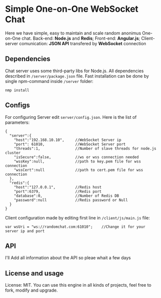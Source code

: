 # Simple One-on-One WebSocket Chat

Here we have simple, easy to maintain and scale random anonimus One-on-One chat.
Back-end: **Node.js** and **Redis**;
Front-end: **Angular.js**;
Client-server comunication: **JSON API** transfered by **WebSocket** connection

## Dependencies

Chat server uses some third-party libs for Node.js. All dependencies described in ``/server/package.json`` file.
Fast installation can be done by single npm-command inside ``/server`` folder:
```
nmp install
```

## Configs

For configuring Server edit ``server/config.json``. Here is the list of parameters:
```
{
  "server":{
    "host":"192.168.10.10",     //WebSocket Server ip
    "port": 61010,              //WebSocket Server port
    "threads":1,                //Number of slave threads for node.js cluster
    "isSecure":false,           //ws or wss connection needed
    "wssKey":null,              //path to key.pem file for wss connection
    "wssCert":null              //path to cert.pem file for wss connection
  },
  "redis":{
    "host":"127.0.0.1",         //Redis host
    "port":6379,                //Redis port
    "database":0,               //Number of Redis DB
    "password":null             //Redis password or Null
  }
}
```

Client configuration made by editing first line in ``/client/js/main.js`` file:
```
var wsUri = "ws://randomchat.com:61010";    //Change it for your server ip and port
```

## API

I'll Add all information about the API so pleae whait a few days

## License and usage

License: MIT.
You can use this engine in all kinds of projects, feel free to fork, modify and upgrade.


